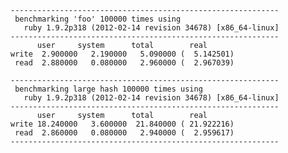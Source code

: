     ------------------------------------------------------------
     benchmarking 'foo' 100000 times using
       ruby 1.9.2p318 (2012-02-14 revision 34678) [x86_64-linux]
    ------------------------------------------------------------
          user     system      total        real
    write  2.900000   2.190000   5.090000 (  5.142501)
     read  2.880000   0.080000   2.960000 (  2.967039)
     
    ------------------------------------------------------------
     benchmarking large hash 100000 times using
       ruby 1.9.2p318 (2012-02-14 revision 34678) [x86_64-linux]
    ------------------------------------------------------------
          user     system      total        real
    write 18.240000   3.600000  21.840000 ( 21.922216)
     read  2.860000   0.080000   2.940000 (  2.959617)
    ------------------------------------------------------------

